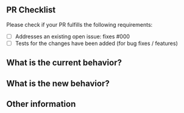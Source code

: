## PR Checklist

Please check if your PR fulfills the following requirements:

- [ ] Addresses an existing open issue: fixes #000
- [ ] Tests for the changes have been added (for bug fixes / features)

## What is the current behavior?

<!-- Please describe the current behavior that you are modifying, or link to a relevant issue. -->

## What is the new behavior?

## Other information

<!-- Add screenshots, GIFS, or any other relevant information that might help give more context. -->
